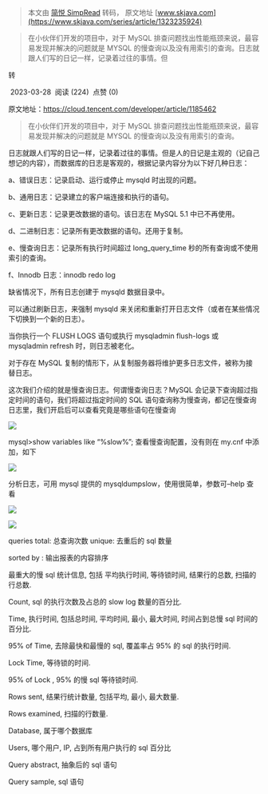 > 本文由 [简悦 SimpRead](http://ksria.com/simpread/) 转码， 原文地址 [www.skjava.com](https://www.skjava.com/series/article/1323235924)

> 在小伙伴们开发的项目中，对于 MySQL 排查问题找出性能瓶颈来说，最容易发现并解决的问题就是 MYSQL 的慢查询以及没有用索引的查询。日志就跟人们写的日记一样，记录着过往的事情。但

转

 2023-03-28  阅读 (224)  点赞 (0)

原文地址：https://cloud.tencent.com/developer/article/1185462

> 在小伙伴们开发的项目中，对于 MySQL 排查问题找出性能瓶颈来说，最容易发现并解决的问题就是 MYSQL 的慢查询以及没有用索引的查询。

日志就跟人们写的日记一样，记录着过往的事情。但是人的日记是主观的（记自己想记的内容），而数据库的日志是客观的，根据记录内容分为以下好几种日志：

a、错误日志：记录启动、运行或停止 mysqld 时出现的问题。

b、通用日志：记录建立的客户端连接和执行的语句。

c、更新日志：记录更改数据的语句。该日志在 MySQL 5.1 中已不再使用。

d、二进制日志：记录所有更改数据的语句。还用于复制。

e、慢查询日志：记录所有执行时间超过 long_query_time 秒的所有查询或不使用索引的查询。

f、Innodb 日志：innodb redo log

缺省情况下，所有日志创建于 mysqld 数据目录中。

可以通过刷新日志，来强制 mysqld 来关闭和重新打开日志文件（或者在某些情况下切换到一个新的日志）。

当你执行一个 FLUSH LOGS 语句或执行 mysqladmin flush-logs 或 mysqladmin refresh 时，则日志被老化。

对于存在 MySQL 复制的情形下，从复制服务器将维护更多日志文件，被称为接替日志。

这次我们介绍的就是慢查询日志。何谓慢查询日志？MySQL 会记录下查询超过指定时间的语句，我们将超过指定时间的 SQL 语句查询称为慢查询，都记在慢查询日志里，我们开启后可以查看究竟是哪些语句在慢查询

![](http://image.skjava.com/article/series/mysql/202303282258513471.png)

mysql>show variables like “%slow%”; 查看慢查询配置，没有则在 my.cnf 中添加，如下

![](http://image.skjava.com/article/series/mysql/202303282258522602.png)

分析日志，可用 mysql 提供的 mysqldumpslow，使用很简单，参数可–help 查看

![](http://image.skjava.com/article/series/mysql/202303282258533693.png)

![](http://image.skjava.com/article/series/mysql/202303282258545964.png)

queries total: 总查询次数 unique: 去重后的 sql 数量

sorted by : 输出报表的内容排序

最重大的慢 sql 统计信息, 包括 平均执行时间, 等待锁时间, 结果行的总数, 扫描的行总数.

Count, sql 的执行次数及占总的 slow log 数量的百分比.

Time, 执行时间, 包括总时间, 平均时间, 最小, 最大时间, 时间占到总慢 sql 时间的百分比.

95% of Time, 去除最快和最慢的 sql, 覆盖率占 95% 的 sql 的执行时间.

Lock Time, 等待锁的时间.

95% of Lock , 95% 的慢 sql 等待锁时间.

Rows sent, 结果行统计数量, 包括平均, 最小, 最大数量.

Rows examined, 扫描的行数量.

Database, 属于哪个数据库

Users, 哪个用户, IP, 占到所有用户执行的 sql 百分比

Query abstract, 抽象后的 sql 语句

Query sample, sql 语句